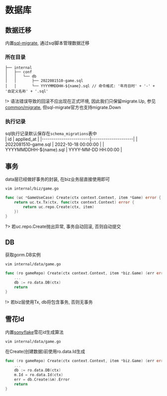 # 数据库

## 数据迁移

内置[sql-migrate](https://github.com/rubenv/sql-migrate), 通过sql脚本管理数据迁移

### 所在目录

```
├── internal
│   ├── conf
│   │   └── db
│   │       ├── 2022081510-game.sql
│   │       └── YYYYMMDDHH-${name}.sql // 命令格式: '年月日时' + '-' + '自定义名称' + '.sql'
```

!> 语法错误导致的回滚不应出现在正式环境, 因此我们只保留migrate.Up,
参见[common/migrate](https://github.com/go-cinch/common/blob/master/migrate/migrate.go#L101),
但sql-migrate官方也支持migrate.Down

### 执行记录

sql执行记录默认保存在`schema_migrations`表中  
| id | applied_at |
|------------------------|---------------------|
| 2022081510-game.sql | 2022-10-18 00:00:00 |
| YYYYMMDDHH-${name}.sql | YYYY-MM-DD HH:00:00 |

## 事务

data层已经做好事务的封装, 在biz业务层直接使用即可

```bash
vim internal/biz/game.go
```

```go
func (uc *GameUseCase) Create(ctx context.Context, item *Game) error {
	return uc.tx.Tx(ctx, func(ctx context.Context) error {
		return uc.repo.Create(ctx, item)
	})
}
```

?> 若uc.repo.Create抛出异常, 事务自动回滚, 否则自动提交

## DB

获取gorm.DB实例

```bash
vim internal/data/game.go
```

```go
func (ro gameRepo) Create(ctx context.Context, item *biz.Game) (err error) {
	...
	db := ro.data.DB(ctx)
	return
}
```

!> 若biz层使用Tx, db将包含事务, 否则无事务

## 雪花Id

内置[sonyflake](http://github.com/sony/sonyflake)雪花id生成算法

```bash
vim internal/data/game.go
```

在Create(创建数据)前使用ro.data.Id生成

```go
func (ro gameRepo) Create(ctx context.Context, item *biz.Game) (err error) {
	...
	db := ro.data.DB(ctx)
	m.Id = ro.data.Id(ctx)
	err = db.Create(&m).Error
	return
}
```
